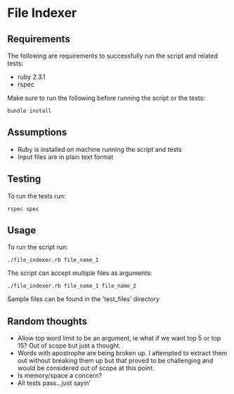 # File Indexer

## Requirements
The following are requirements to successfully run the script and related tests:

* ruby 2.3.1
* rspec

Make sure to run the following before running the script or the tests:

```
bundle install
```

## Assumptions
* Ruby is installed on machine running the script and tests
* Input files are in plain text format

## Testing
To run the tests run:

```
rspec spec
```

## Usage

To run the script run:

```
./file_indexer.rb file_name_1
```

The script can accept multiple files as arguments:

```
./file_indexer.rb file_name_1 file_name_2
```

Sample files can be found in the 'test_files' directory

## Random thoughts
* Allow top word limit to be an argument, ie what if we want top 5 or top 15?  Out of scope but just a thought.
* Words with apostrophe are being broken up. I attempted to extract them out without breaking them up but that proved to be challenging and would be considered out of scope at this point.
* Is memory/space a concern?
* All tests pass...just sayin'
